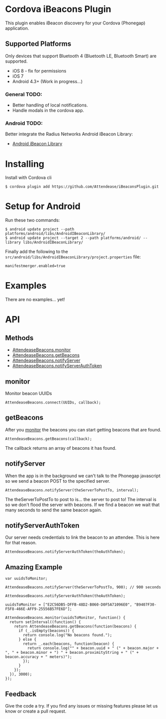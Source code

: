 # Cordova iBeacons Plugin

This plugin enables iBeacon discovery for your Cordova (Phonegap) application.

## Supported Platforms

Only devices that support Bluetooth 4 (Bluetooth LE, Bluetooth Smart) are supported.

* iOS 8 - fix for permissions
* iOS 7
* Android 4.3+ (Work in progress...)

### General TODO:

- Better handling of local notifications.
- Handle modals in the cordova app.

### Android TODO:

Better integrate the Radius Networks Android iBeacon Library:

- [Android iBeacon Library](http://developer.radiusnetworks.com/ibeacon/android/)

# Installing

Install with Cordova cli

    $ cordova plugin add https://github.com/Attendease/iBeaconsPlugin.git

# Setup for Android

Run these two commands:

    $ android update project --path platforms/android/libs/AndroidIBeaconLibrary/
    $ android update project --target 2 --path platforms/android/ --library libs/AndroidIBeaconLibrary/

Finally add the following to the `src/android/libs/AndroidIBeaconLibrary/project.properties` file:

    manifestmerger.enabled=true


# Examples

There are no examples... yet!

# API

## Methods

- [AttendeaseBeacons.monitor](#monitor)
- [AttendeaseBeacons.getBeacons](#getBeacons)
- [AttendeaseBeacons.notifyServer](#notifyServer)
- [AttendeaseBeacons.notifyServerAuthToken](#notifyServerAuthToken)

## monitor

Monitor beacon UUIDs

    AttendeaseBeacons.connect(UUIDs, callback);

## getBeacons

After you [monitor](#getBeacons) the beacons you can start getting beacons that are found.

    AttendeaseBeacons.getBeacons(callback);

The callback returns an array of beacons it has found.

## notifyServer

When the app is in the background we can't talk to the Phonegap javascript so we send a beacon POST to the specified server.

    AttendeaseBeacons.notifyServer(theServerToPostTo, interval);

The theServerToPostTo to post to is... the server to post to! The interval is so we don't flood the server with beacons. If we find a beacon we wait that many seconds to send the same beacon again.

## notifyServerAuthToken

Our server needs credentials to link the beacon to an attendee. This is here for that reason.

    AttendeaseBeacons.notifyServerAuthToken(theAuthToken);

## Amazing Example

    var uuidsToMonitor;

    AttendeaseBeacons.notifyServer(theServerToPostTo, 900); // 900 seconds

    AttendeaseBeacons.notifyServerAuthToken(theAuthToken);

    uuidsToMonitor = ["E2C56DB5-DFFB-48D2-B060-D0F5A71096E0", "B9407F30-F5F8-466E-AFF9-25556B57FE6D"];

    AttendeaseBeacons.monitor(uuidsToMonitor, function() {
      return setInterval((function() {
        return AttendeaseBeacons.getBeacons(function(beacons) {
          if (_.isEmpty(beacons)) {
            return console.log("No beacons found.");
          } else {
            return _.each(beacons, function(beacon) {
              return console.log("" + beacon.uuid + " (" + beacon.major + ", " + beacon.minor + ") " + beacon.proximityString + " (" + beacon.accuracy + " meters)");
            });
          }
        });
      }), 3000);
    });

## Feedback

Give the code a try. If you find any issues or missing features please let us know or create a pull request.
